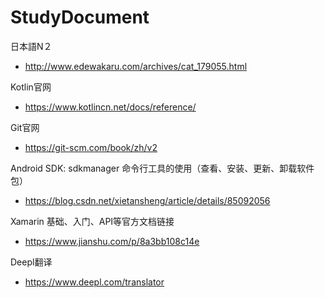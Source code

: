 # StudyDocument
日本語N２  
* http://www.edewakaru.com/archives/cat_179055.html  

Kotlin官网  
* https://www.kotlincn.net/docs/reference/  

Git官网  
* https://git-scm.com/book/zh/v2  

Android SDK: sdkmanager 命令行工具的使用（查看、安装、更新、卸载软件包）  
* https://blog.csdn.net/xietansheng/article/details/85092056  

Xamarin 基础、入门、API等官方文档链接  
* https://www.jianshu.com/p/8a3bb108c14e

Deepl翻译  
* https://www.deepl.com/translator
